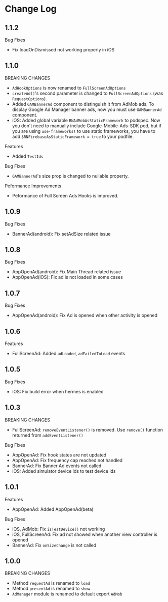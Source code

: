 # Change Log

## 1.1.2

Bug Fixes

- Fix loadOnDismissed not working properly in iOS
## 1.1.0

BREAKING CHANGES

- `AdHookOptions` is now renamed to `FullScreenAdOptions`
- `createAd()`'s second parameter is changed to `FullScreenAdOptions` (was `RequestOptions`).
- Added `GAMBannerAd` component to distinguish it from AdMob ads. To display Google Ad Manager banner ads, now you must use `GAMBannerAd` component.
- iOS: Added global variable `RNAdMobAsStaticFramework` to podspec. Now you don't need to manually include Google-Mobile-Ads-SDK pod, but if you are using `use-frameworks!` to use static frameworks, you have to add `$RNFirebaseAsStaticFramework = true` to your podfile.

Features

- Added `TestIds`

Bug Fixes

- `GAMBannerAd`'s size prop is changed to nullable property.

Peformance Improvements

- Peformance of Full Screen Ads Hooks is improved.

## 1.0.9

Bug Fixes

- BannerAd(android): Fix setAdSize related issue

## 1.0.8

Bug Fixes

- AppOpenAd(android): Fix Main Thread related issue
- AppOpenAd(iOS): Fix ad is not loaded in some cases

## 1.0.7

Bug Fixes

- AppOpenAd(android): Fix Ad is opened when other activity is opened

## 1.0.6

Features

- FullScreenAd: Added `adLoaded`, `adFailedToLoad` events

## 1.0.5

Bug Fixes

- iOS: Fix build error when hermes is enabled

## 1.0.3

BREAKING CHANGES

- FullScreenAd: `removeEventListener()` is removed. Use `remove()` function returned from `addEventListener()`

Bug Fixes

- AppOpenAd: Fix hook states are not updated
- AppOpenAd: Fix frequency cap reached not handled
- BannerAd: Fix Banner Ad events not called
- iOS: Added simulator device ids to test device ids

## 1.0.1

Features

- AppOpenAd: Added AppOpenAd(beta)

Bug Fixes

- iOS, AdMob: Fix `isTestDevice()` not working
- iOS, FullScreenAd: Fix ad not showed when another view controller is opened
- BannerAd: Fix `onSizeChange` is not called

## 1.0.0

BREAKING CHANGES

- Method `requestAd` is renamed to `load`
- Method `presentAd` is renamed to `show`
- `AdManager` module is renamed to default export `AdMob`